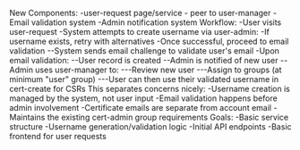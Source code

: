 New Components:
-user-request page/service - peer to user-manager
-Email validation system
-Admin notification system
Workflow:
-User visits user-request
-System attempts to create username via user-admin:
-If username exists, retry with alternatives
-Once successful, proceed to email validation
--System sends email challenge to validate user's email
-Upon email validation:
--User record is created
--Admin is notified of new user
--Admin uses user-manager to:
---Review new user
---Assign to groups (at minimum "user" group)
---User can then use their validated username in cert-create for CSRs
This separates concerns nicely:
-Username creation is managed by the system, not user input
-Email validation happens before admin involvement
-Certificate emails are separate from account email
-Maintains the existing cert-admin group requirements
Goals:
-Basic service structure
-Username generation/validation logic
-Initial API endpoints
-Basic frontend for user requests
